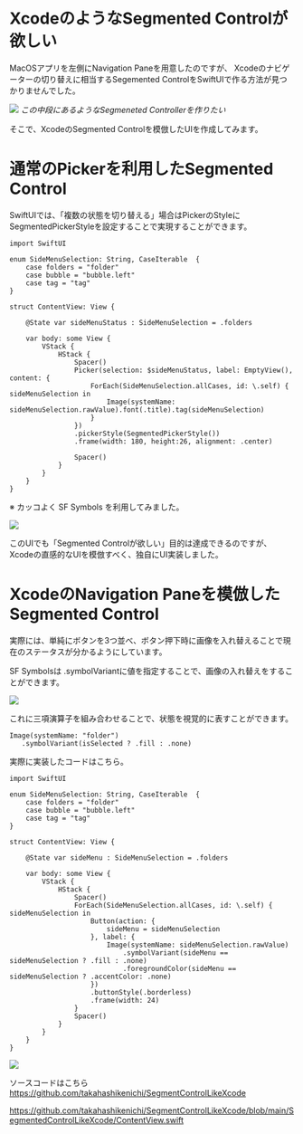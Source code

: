 # XcodeのようなSegmented Controlが欲しい
MacOSアプリを左側にNavigation Paneを用意したのですが、 Xcodeのナビゲーターの切り替えに相当するSegemented ControlをSwiftUIで作る方法が見つかりませんでした。

![](https://storage.googleapis.com/zenn-user-upload/909c23e70d30-20220626.png)
*この中段にあるようなSegmeneted Controllerを作りたい*

そこで、XcodeのSegmented Controlを模倣したUIを作成してみます。

# 通常のPickerを利用したSegmented Control
SwiftUIでは、「複数の状態を切り替える」場合はPickerのStyleにSegmentedPickerStyleを設定することで実現することができます。

```
import SwiftUI

enum SideMenuSelection: String, CaseIterable  {
    case folders = "folder"
    case bubble = "bubble.left"
    case tag = "tag"
}

struct ContentView: View {
    
    @State var sideMenuStatus : SideMenuSelection = .folders
    
    var body: some View {
        VStack {
            HStack {
                Spacer()
                Picker(selection: $sideMenuStatus, label: EmptyView(), content: {
                    ForEach(SideMenuSelection.allCases, id: \.self) { sideMenuSelection in
                        Image(systemName: sideMenuSelection.rawValue).font(.title).tag(sideMenuSelection)
                    }
                })
                .pickerStyle(SegmentedPickerStyle())
                .frame(width: 180, height:26, alignment: .center)
                
                Spacer()
            }
        }
    }
}
```
※ カッコよく SF Symbols を利用してみました。

![](https://storage.googleapis.com/zenn-user-upload/4d363c81f13e-20220627.png)

このUIでも「Segmented Controlが欲しい」目的は達成できるのですが、Xcodeの直感的なUIを模倣すべく、独自にUI実装しました。

# XcodeのNavigation Paneを模倣したSegmented Control
実際には、単純にボタンを3つ並べ、ボタン押下時に画像を入れ替えることで現在のステータスが分かるようにしています。

SF Symbolsは .symbolVariantに値を指定することで、画像の入れ替えをすることができます。

![](https://storage.googleapis.com/zenn-user-upload/614d3d37934b-20220627.png)

これに三項演算子を組み合わせることで、状態を視覚的に表すことができます。

```
Image(systemName: "folder")
   .symbolVariant(isSelected ? .fill : .none)
```
   
実際に実装したコードはこちら。  
 
```
import SwiftUI

enum SideMenuSelection: String, CaseIterable  {
    case folders = "folder"
    case bubble = "bubble.left"
    case tag = "tag"
}

struct ContentView: View {
    
    @State var sideMenu : SideMenuSelection = .folders
    
    var body: some View {
        VStack {
            HStack {
                Spacer()
                ForEach(SideMenuSelection.allCases, id: \.self) { sideMenuSelection in
                    Button(action: {
                        sideMenu = sideMenuSelection
                    }, label: {
                        Image(systemName: sideMenuSelection.rawValue)
                            .symbolVariant(sideMenu == sideMenuSelection ? .fill : .none)
                            .foregroundColor(sideMenu == sideMenuSelection ? .accentColor: .none)
                    })
                    .buttonStyle(.borderless)
                    .frame(width: 24)
                }
                Spacer()
            }
        }
    }
}
```
![](https://storage.googleapis.com/zenn-user-upload/d357eb6db456-20220627.png)

ソースコードはこちら
https://github.com/takahashikenichi/SegmentControlLikeXcode

https://github.com/takahashikenichi/SegmentControlLikeXcode/blob/main/SegmentedControlLikeXcode/ContentView.swift

